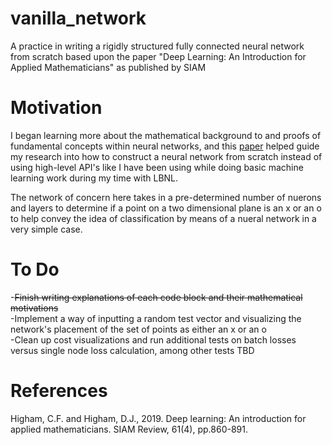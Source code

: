 # vanilla_network
A practice in writing a rigidly structured fully connected neural network from scratch based upon the paper "Deep Learning: An Introduction for Applied Mathematicians" as published by SIAM

# Motivation
I began learning more about the mathematical background to and proofs of fundamental concepts within neural networks, and this [paper](https://epubs.siam.org/doi/pdf/10.1137/18M1165748) helped guide my research into how to construct a neural network from scratch instead of using high-level API's like I have been using while doing basic machine learning work during my time with LBNL. 

The network of concern here takes in a pre-determined number of nuerons and layers to determine if a point on a two dimensional plane is an x or an o to help convey the idea of classification by means of a nueral network in a very simple case. 

# To Do
-~~Finish writing explanations of each code block and their mathematical motivations~~\
-Implement a way of inputting a random test vector and visualizing the network's placement of the set of points as either an x or an o\
-Clean up cost visualizations and run additional tests on batch losses versus single node loss calculation, among other tests TBD

# References
Higham, C.F. and Higham, D.J., 2019. Deep learning: An introduction for applied mathematicians. SIAM Review, 61(4), pp.860-891.
